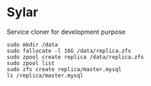 # Sylar

Service cloner for development purpose


```
sudo mkdir /data
sudo fallocate -l 16G /data/replica.zfs
sudo zpool create replica /data/replica.zfs
sudo zpool list
sudo zfs create replica/master.mysql
ls /replica/master.mysql
```
